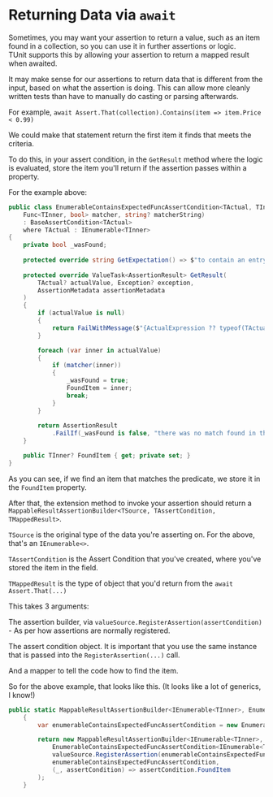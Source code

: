 # Returning Data via `await`

Sometimes, you may want your assertion to return a value, such as an item found in a collection, so you can use it in further assertions or logic.  
TUnit supports this by allowing your assertion to return a mapped result when awaited.

It may make sense for our assertions to return data that is different from the input, based on what the assertion is doing. This can allow more cleanly written tests than have to manually do casting or parsing afterwards.

For example, `await Assert.That(collection).Contains(item => item.Price < 0.99)`

We could make that statement return the first item it finds that meets the criteria.

To do this, in your assert condition, in the `GetResult` method where the logic is evaluated, store the item you'll return if the assertion passes within a property.

For the example above:

```csharp
public class EnumerableContainsExpectedFuncAssertCondition<TActual, TInner>(
    Func<TInner, bool> matcher, string? matcherString)
    : BaseAssertCondition<TActual>
    where TActual : IEnumerable<TInner>
{
    private bool _wasFound;
    
    protected override string GetExpectation() => $"to contain an entry matching {matcherString ?? "null"}";
    
    protected override ValueTask<AssertionResult> GetResult(
        TActual? actualValue, Exception? exception,
        AssertionMetadata assertionMetadata
    )
    {
        if (actualValue is null)
        {
            return FailWithMessage($"{ActualExpression ?? typeof(TActual).Name} is null");
        }

        foreach (var inner in actualValue)
        {
            if (matcher(inner))
            {
                _wasFound = true;
                FoundItem = inner;
                break;
            }
        }
        
        return AssertionResult
            .FailIf(_wasFound is false, "there was no match found in the collection");
    }

    public TInner? FoundItem { get; private set; }
}
```

As you can see, if we find an item that matches the predicate, we store it in the `FoundItem` property.

After that, the extension method to invoke your assertion should return a `MappableResultAssertionBuilder<TSource, TAssertCondition, TMappedResult>`.

`TSource` is the original type of the data you're asserting on. For the above, that's an `IEnumerable<>`.

`TAssertCondition` is the Assert Condition that you've created, where you've stored the item in the field.

`TMappedResult` is the type of object that you'd return from the `await Assert.That(...)`

This takes 3 arguments:

The assertion builder, via `valueSource.RegisterAssertion(assertCondition)` - As per how assertions are normally registered.

The assert condition object. It is important that you use the same instance that is passed into the `RegisterAssertion(...)` call.

And a mapper to tell the code how to find the item.

So for the above example, that looks like this. (It looks like a lot of generics, I know!)

```csharp
public static MappableResultAssertionBuilder<IEnumerable<TInner>, EnumerableContainsExpectedFuncAssertCondition<IEnumerable<TInner>, TInner>, TInner> Contains<TInner>(this IValueSource<IEnumerable<TInner>> valueSource, Func<TInner, bool> matcher, [CallerArgumentExpression(nameof(matcher))] string doNotPopulateThisValue = null)
    {
        var enumerableContainsExpectedFuncAssertCondition = new EnumerableContainsExpectedFuncAssertCondition<IEnumerable<TInner>, TInner>(matcher, doNotPopulateThisValue);

        return new MappableResultAssertionBuilder<IEnumerable<TInner>,
            EnumerableContainsExpectedFuncAssertCondition<IEnumerable<TInner>, TInner>, TInner>(
            valueSource.RegisterAssertion(enumerableContainsExpectedFuncAssertCondition, [doNotPopulateThisValue]),
            enumerableContainsExpectedFuncAssertCondition,
            (_, assertCondition) => assertCondition.FoundItem
        );
    }
```
